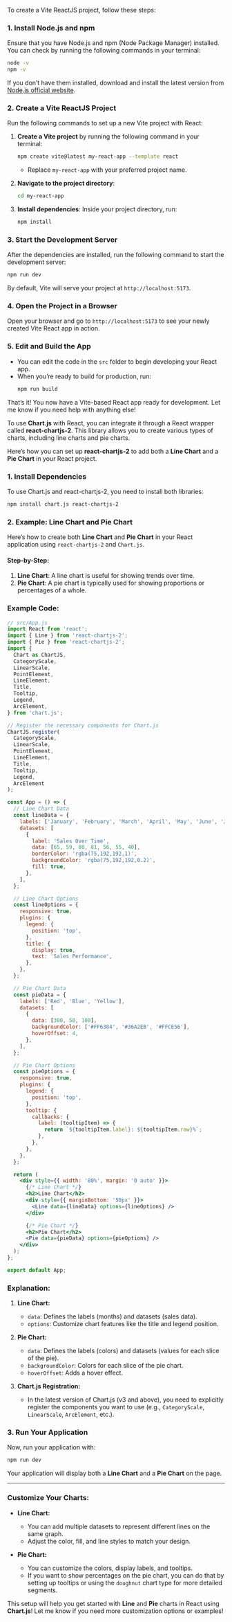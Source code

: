 To create a Vite ReactJS project, follow these steps:

### 1. Install Node.js and npm
Ensure that you have Node.js and npm (Node Package Manager) installed. You can check by running the following commands in your terminal:
```bash
node -v
npm -v
```
If you don’t have them installed, download and install the latest version from [Node.js official website](https://nodejs.org/).

### 2. Create a Vite ReactJS Project
Run the following commands to set up a new Vite project with React:

1. **Create a Vite project** by running the following command in your terminal:
   ```bash
   npm create vite@latest my-react-app --template react
   ```

   - Replace `my-react-app` with your preferred project name.

2. **Navigate to the project directory**:
   ```bash
   cd my-react-app
   ```

3. **Install dependencies**:
   Inside your project directory, run:
   ```bash
   npm install
   ```

### 3. Start the Development Server
After the dependencies are installed, run the following command to start the development server:
```bash
npm run dev
```

By default, Vite will serve your project at `http://localhost:5173`.

### 4. Open the Project in a Browser
Open your browser and go to `http://localhost:5173` to see your newly created Vite React app in action.

### 5. Edit and Build the App
- You can edit the code in the `src` folder to begin developing your React app.
- When you’re ready to build for production, run:
  ```bash
  npm run build
  ```

That’s it! You now have a Vite-based React app ready for development. Let me know if you need help with anything else!


To use **Chart.js** with React, you can integrate it through a React wrapper called **react-chartjs-2**. This library allows you to create various types of charts, including line charts and pie charts.

Here’s how you can set up **react-chartjs-2** to add both a **Line Chart** and a **Pie Chart** in your React project.

### 1. Install Dependencies

To use Chart.js and react-chartjs-2, you need to install both libraries:

```bash
npm install chart.js react-chartjs-2
```

### 2. Example: Line Chart and Pie Chart

Here’s how to create both **Line Chart** and **Pie Chart** in your React application using `react-chartjs-2` and `Chart.js`.

#### Step-by-Step:

1. **Line Chart**: A line chart is useful for showing trends over time.
2. **Pie Chart**: A pie chart is typically used for showing proportions or percentages of a whole.

### Example Code:

```jsx
// src/App.js
import React from 'react';
import { Line } from 'react-chartjs-2';
import { Pie } from 'react-chartjs-2';
import {
  Chart as ChartJS,
  CategoryScale,
  LinearScale,
  PointElement,
  LineElement,
  Title,
  Tooltip,
  Legend,
  ArcElement,
} from 'chart.js';

// Register the necessary components for Chart.js
ChartJS.register(
  CategoryScale,
  LinearScale,
  PointElement,
  LineElement,
  Title,
  Tooltip,
  Legend,
  ArcElement
);

const App = () => {
  // Line Chart Data
  const lineData = {
    labels: ['January', 'February', 'March', 'April', 'May', 'June', 'July'],
    datasets: [
      {
        label: 'Sales Over Time',
        data: [65, 59, 80, 81, 56, 55, 40],
        borderColor: 'rgba(75,192,192,1)',
        backgroundColor: 'rgba(75,192,192,0.2)',
        fill: true,
      },
    ],
  };

  // Line Chart Options
  const lineOptions = {
    responsive: true,
    plugins: {
      legend: {
        position: 'top',
      },
      title: {
        display: true,
        text: 'Sales Performance',
      },
    },
  };

  // Pie Chart Data
  const pieData = {
    labels: ['Red', 'Blue', 'Yellow'],
    datasets: [
      {
        data: [300, 50, 100],
        backgroundColor: ['#FF6384', '#36A2EB', '#FFCE56'],
        hoverOffset: 4,
      },
    ],
  };

  // Pie Chart Options
  const pieOptions = {
    responsive: true,
    plugins: {
      legend: {
        position: 'top',
      },
      tooltip: {
        callbacks: {
          label: (tooltipItem) => {
            return `${tooltipItem.label}: ${tooltipItem.raw}%`;
          },
        },
      },
    },
  };

  return (
    <div style={{ width: '80%', margin: '0 auto' }}>
      {/* Line Chart */}
      <h2>Line Chart</h2>
      <div style={{ marginBottom: '50px' }}>
        <Line data={lineData} options={lineOptions} />
      </div>

      {/* Pie Chart */}
      <h2>Pie Chart</h2>
      <Pie data={pieData} options={pieOptions} />
    </div>
  );
};

export default App;
```

### Explanation:

1. **Line Chart:**
   - `data`: Defines the labels (months) and datasets (sales data).
   - `options`: Customize chart features like the title and legend position.

2. **Pie Chart:**
   - `data`: Defines the labels (colors) and datasets (values for each slice of the pie).
   - `backgroundColor`: Colors for each slice of the pie chart.
   - `hoverOffset`: Adds a hover effect.

3. **Chart.js Registration:**
   - In the latest version of Chart.js (v3 and above), you need to explicitly register the components you want to use (e.g., `CategoryScale`, `LinearScale`, `ArcElement`, etc.).

### 3. Run Your Application

Now, run your application with:

```bash
npm run dev
```

Your application will display both a **Line Chart** and a **Pie Chart** on the page.

---

### Customize Your Charts:

- **Line Chart:**
  - You can add multiple datasets to represent different lines on the same graph.
  - Adjust the color, fill, and line styles to match your design.

- **Pie Chart:**
  - You can customize the colors, display labels, and tooltips.
  - If you want to show percentages on the pie chart, you can do that by setting up tooltips or using the `doughnut` chart type for more detailed segments.

This setup will help you get started with **Line** and **Pie** charts in React using **Chart.js**! Let me know if you need more customization options or examples!